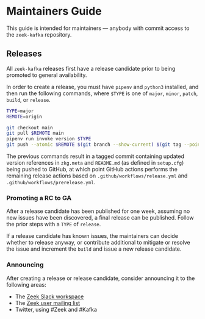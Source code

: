 <!--
  Copyright 2020-2024 Zeek-Kafka

  Licensed under the Apache License, Version 2.0 (the "License");
  you may not use this file except in compliance with the License.
  You may obtain a copy of the License at
      http://www.apache.org/licenses/LICENSE-2.0
  Unless required by applicable law or agreed to in writing, software
  distributed under the License is distributed on an "AS IS" BASIS,
  WITHOUT WARRANTIES OR CONDITIONS OF ANY KIND, either express or implied.
  See the License for the specific language governing permissions and
  limitations under the License.
-->
# Maintainers Guide

This guide is intended for maintainers — anybody with commit access to the
`zeek-kafka` repository.

## Releases

All `zeek-kafka` releases first have a release candidate prior to being
promoted to general availability.

In order to create a release, you must have `pipenv` and `python3` installed,
and then run the following commands, where `$TYPE` is one of `major`, `minor`,
`patch`, `build`, or `release`.

```bash
TYPE=major
REMOTE=origin

git checkout main
git pull $REMOTE main
pipenv run invoke version $TYPE
git push --atomic $REMOTE $(git branch --show-current) $(git tag --points-at HEAD)
```

The previous commands result in a tagged commit containing updated version
references in `zkg.meta` and `README.md` (as defined in `setup.cfg`) being
pushed to GitHub, at which point GitHub actions performs the remaining release
actions based on `.github/workflows/release.yml` and
`.github/workflows/prerelease.yml`.

### Promoting a RC to GA

After a release candidate has been published for one week, assuming no new
issues have been discovered, a final release can be published. Follow the prior
steps with a `TYPE` of `release`.

If a release candidate has known issues, the maintainers can decide whether to
release anyway, or contribute additional to mitigate or resolve the issue and
increment the `build` and issue a new release candidate.

### Announcing

After creating a release or release candidate, consider announcing it to the following areas:

- The [Zeek Slack workspace](zeekorg.slack.com)
- The [Zeek user mailing list](https://lists.zeek.org/mailman3/lists/zeek.lists.zeek.org/)
- Twitter, using #Zeek and #Kafka
